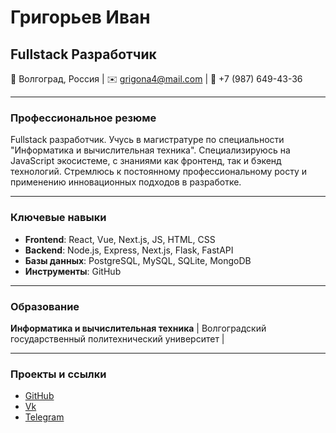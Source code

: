 # Григорьев Иван

## Fullstack Разработчик

📍 Волгоград, Россия | ✉️ grigona4@mail.com | 📱 +7 (987) 649-43-36

---

### Профессиональное резюме

Fullstack разработчик. Учусь в магистратуре по специальности "Информатика и вычислительная техника".
Специализируюсь на JavaScript экосистеме, с знаниями как фронтенд, так и бэкенд технологий. Стремлюсь к постоянному профессиональному росту и применению инновационных подходов в разработке.

---

### Ключевые навыки

- **Frontend**: React, Vue, Next.js, JS, HTML, CSS
- **Backend**: Node.js, Express, Next.js, Flask, FastAPI
- **Базы данных**: PostgreSQL, MySQL, SQLite, MongoDB
- **Инструменты**: GitHub

---

### Образование

**Информатика и вычислительная техника** | Волгоградский государственный политехнический университет |

---

### Проекты и ссылки

- [GitHub](https://github.com/Negibkaya)
- [Vk](https://vk.com/negibkiy)
- [Telegram](https://t.me/Negibkiy)
